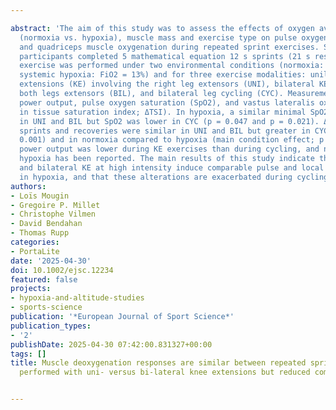 ---
abstract: 'The aim of this study was to assess the effects of oxygen availability
  (normoxia vs. hypoxia), muscle mass and exercise type on pulse oxygen saturation,
  and quadriceps muscle oxygenation during repeated sprint exercises. Sixteen healthy
  participants completed 5 mathematical equation 12 s sprints (21 s rest). This sprint-like
  exercise was performed under two environmental conditions (normoxia: FiO2 = 21%;
  systemic hypoxia: FiO2 = 13%) and for three exercise modalities: unilateral knee
  extensions (KE) involving the right leg extensors (UNI), bilateral KE involving
  both legs extensors (BIL), and bilateral leg cycling (CYC). Measurements included
  power output, pulse oxygen saturation (SpO2), and vastus lateralis oxygenation (delta
  in tissue saturation index; ΔTSI). In hypoxia, a similar minimal SpO2 was reported
  in UNI and BIL but SpO2 was lower in CYC (p = 0.047 and p = 0.021). ΔTSI during
  sprints and recoveries were similar in UNI and BIL but greater in CYC (p textless
  0.001) and in normoxia compared to hypoxia (main condition effect; p = 0.002). The
  power output was lower during KE exercises than during cycling, and no effect of
  hypoxia has been reported. The main results of this study indicate that unilateral
  and bilateral KE at high intensity induce comparable pulse and local muscular desaturation
  in hypoxia, and that these alterations are exacerbated during cycling.'
authors:
- Loïs Mougin
- Gregoire P. Millet
- Christophe Vilmen
- David Bendahan
- Thomas Rupp
categories:
- PortaLite
date: '2025-04-30'
doi: 10.1002/ejsc.12234
featured: false
projects:
- hypoxia-and-altitude-studies
- sports-science
publication: '*European Journal of Sport Science*'
publication_types:
- '2'
publishDate: 2025-04-30 07:42:00.831327+00:00
tags: []
title: Muscle deoxygenation responses are similar between repeated sprints in hypoxia
  performed with uni‐ versus bi‐lateral knee extensions but reduced compared to cycling

---
